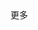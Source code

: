 <div id="bdshare" class="bdshare_t bds_tools get-codes-bdshare">
        <a class="bds_qzone"></a>
        <a class="bds_tsina"></a>
        <a class="bds_tqq"></a>
        <a class="bds_renren"></a>
        <a class="bds_t163"></a>
        <span class="bds_more">更多</span>
        <a class="shareCount"></a>
    </div>
    <script type="text/javascript" id="bdshare_js" data="type=tools&amp;uid=0" ></script>
    <script type="text/javascript" id="bdshell_js"></script>
    <script type="text/javascript">
        document.getElementById("bdshell_js").src = "http://bdimg.share.baidu.com/static/js/shell_v2.js?cdnversion=" + Math.ceil(new Date()/3600000)
</script>
